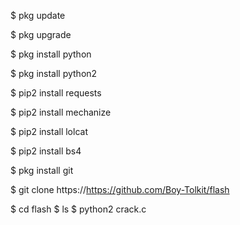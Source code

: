 $ pkg update

$ pkg upgrade

$ pkg install python

$ pkg install python2

$ pip2 install requests

$ pip2 install mechanize

$ pip2 install lolcat

$ pip2 install bs4

$ pkg install git


$ git clone https://https://github.com/Boy-Tolkit/flash

$ cd flash
$ ls
$ python2 crack.c

